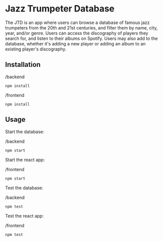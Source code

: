 # Jazz Trumpeter Database

The JTD is an app where users can browse a database of famous jazz trumpeters from the 20th and 21st centuries, and filter them by name, city, year, and/or genre. Users can access the discography of players they search for, and listen to their albums on Spotify. Users may also add to the database, whether it's adding a new player or adding an album to an existing player's discography.

## Installation

/backend

```
npm install
```

/frontend

```
npm install
```

## Usage

Start the database:

/backend

```
npm start
```

Start the react app:

/frontend

```
npm start
```

Test the database:

/backend

```
npm test
```

Test the react app:

/frontend

```
npm test
```
